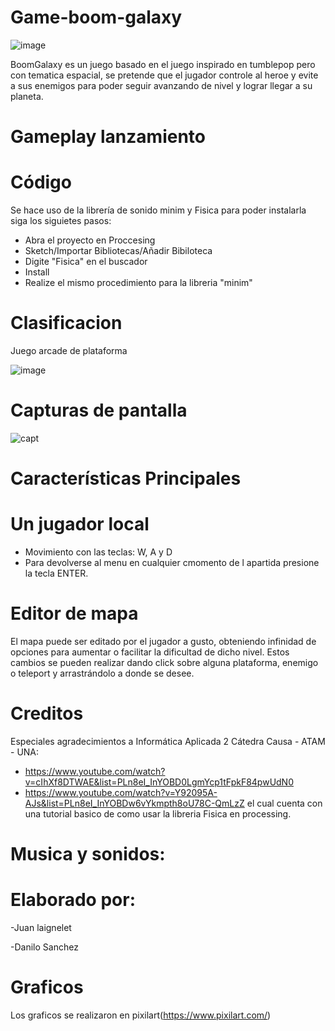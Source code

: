 # Game-boom-galaxy

![image](https://user-images.githubusercontent.com/89653251/136491816-61748d26-1e06-4bca-a28c-e29666b756d7.png)

BoomGalaxy es un juego basado en el juego inspirado en  tumblepop pero con tematica espacial, se pretende que el jugador controle al heroe y evite a sus enemigos para poder seguir avanzando de nivel y lograr llegar a su planeta.

# Gameplay lanzamiento


# Código

Se hace uso de la librería de sonido minim y Fisica para poder instalarla siga los siguietes pasos:

* Abra el proyecto en Proccesing
* Sketch/Importar Bibliotecas/Añadir Bibiloteca
* Digite "Fisica" en el buscador
* Install
* Realize el mismo procedimiento para la libreria "minim"


# Clasificacion
Juego arcade de plataforma


![image](https://user-images.githubusercontent.com/89653251/136489860-dd84e1c6-1b63-4352-bcf4-9ad8a6895c98.png) 

# Capturas de pantalla
![capt](https://user-images.githubusercontent.com/75026769/138352414-4993608f-200e-46a0-8fd4-d38ee8cfdb3b.png)

# Características Principales 

# Un jugador local
* Movimiento con las teclas: W, A y D
* Para devolverse al menu en cualquier cmomento de l apartida presione la tecla ENTER.

# Editor de mapa
 El mapa puede ser editado por el jugador a gusto, obteniendo infinidad de opciones para aumentar o facilitar la dificultad de dicho nivel.
 Estos cambios se pueden realizar dando click sobre alguna plataforma, enemigo o teleport y arrastrándolo a donde se desee.

# Creditos
Especiales agradecimientos a Informática Aplicada 2 Cátedra Causa - ATAM - UNA: 
* https://www.youtube.com/watch?v=cIhXf8DTWAE&list=PLn8eI_InYOBD0LgmYcp1tFpkF84pwUdN0 
* https://www.youtube.com/watch?v=Y92095A-AJs&list=PLn8eI_InYOBDw6vYkmpth8oU78C-QmLzZ
el cual cuenta con una tutorial basico de como usar la libreria Fisica en processing.

# Musica y sonidos:


# Elaborado por:
-Juan laignelet

-Danilo Sanchez

# Graficos
Los graficos se realizaron en pixilart(https://www.pixilart.com/)
